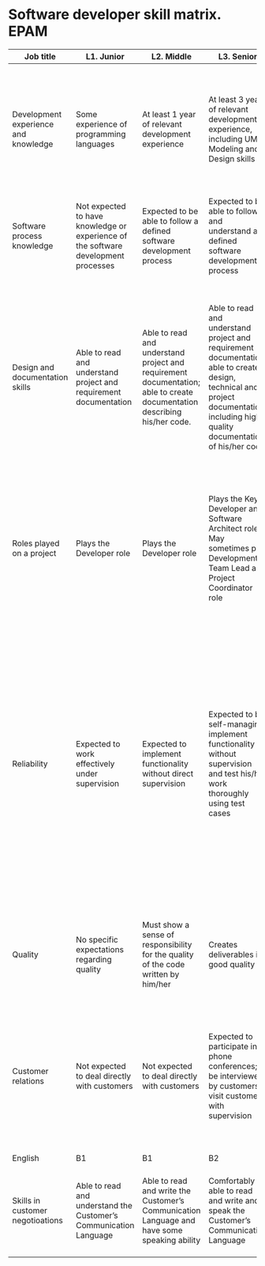 # Software developer skill matrix. EPAM

| Job title                            | L1. Junior                                                                         | L2. Middle                                                                                                               | L3. Senior                                                                                                                                                                         | L4. Lead                                                                                                                                                                                                                                                                                                                                                                                                        | L5. Chief                                                                                                                                                                                                                                                                                                                                                                                                       |
|--------------------------------------|------------------------------------------------------------------------------------|--------------------------------------------------------------------------------------------------------------------------|------------------------------------------------------------------------------------------------------------------------------------------------------------------------------------|-----------------------------------------------------------------------------------------------------------------------------------------------------------------------------------------------------------------------------------------------------------------------------------------------------------------------------------------------------------------------------------------------------------------|-----------------------------------------------------------------------------------------------------------------------------------------------------------------------------------------------------------------------------------------------------------------------------------------------------------------------------------------------------------------------------------------------------------------|
| Development experience and knowledge | Some experience of programming languages                                           | At least 1 year of relevant development experience                                                                       | At least 3 years of relevant development experience, including UML, Modeling and Design skills                                                                                     | At least 5 years of relevant development experience, including UML, Modeling and Design skills, and expert knowledge of at least one technical area                                                                                                                                                                                                                                                             | At least 7 years of relevant development experience, including UML, Modeling and Design skills, expert knowledge of at least one technical area, and ability to coach and train other developers                                                                                                                                                                                                                |
| Software process knowledge           | Not expected to have knowledge or experience of the software development processes | Expected to be able to follow a defined software development process                                                     | Expected to be able to follow and understand a defined software development process                                                                                                | Expected to be able to follow, understand, and enhance a defined software development process                                                                                                                                                                                                                                                                                                                   | Expected to be able to follow, understand, and actively influence and enhance a defined software development process                                                                                                                                                                                                                                                                                            |
| Design and documentation skills      | Able to read and understand project and requirement documentation                  | Able to read and understand project and requirement documentation; able to create documentation describing his/her code. | Able to read and understand project and requirement documentation; able to create design, technical and project documentation including high-quality documentation of his/her code | Able to read and understand project and requirement documentation; able to create high-quality design, technical and project documentation including documentation of his/her code; able to write high-quality non-functional requirement specifications and audit documentation                                                                                                                                | Able to read and understand project and requirement documentation; able to create high-quality design, technical and project documentation including documentation of his/her code; able to write high-quality use cases and audit documentation                                                                                                                                                                |
| Roles played on a project            | Plays the Developer role                                                           | Plays the Developer role                                                                                                 | Plays the Key Developer and Software Architect roles. May sometimes play Development Team Lead and Project Coordinator role                                                        | Plays the Key Developer and Software Architect roles, and usually also performs a Development Team Lead, Project Coordinator, Reviewer or Auditor role                                                                                                                                                                                                                                                          | Can play any role, typically a senior position. Responsibilities can include Development Team Lead, Project Coordinator, Software Architect, Reviewer, Auditor, Technical Trainer                                                                                                                                                                                                                               |
| Reliability                          | Expected to work effectively under supervision                                     | Expected to implement functionality without direct supervision                                                           | Expected to be self-managing, implement functionality without supervision and test his/her work thoroughly using test cases                                                        | Expected to be self-managing, take technical responsibility for a subsystem or a whole project, work without supervision and test his/her work thoroughly using test cases.Expected to have proven experience in evaluating theoretical knowledge and practical (on-the-job) skills and the seniority level of candidates and providing actionable feedback and recommendations on positions/projects matching. | Expected to be self-managing, take technical responsibility for a subsystem or a whole project, work without supervision and test his/her work thoroughly using test cases.Expected to have proven experience in evaluating theoretical knowledge and practical (on-the-job) skills and the seniority level of candidates and providing actionable feedback and recommendations on positions/projects matching. |
| Quality                              | No specific expectations regarding quality                                         | Must show a sense of responsibility for the quality of the code written by him/her                                       | Creates deliverables in good quality                                                                                                                                               | Must be a role model for colleagues; creates deliverables in high quality                                                                                                                                                                                                                                                                                                                                       | Must be a role model for colleagues, on a par with the best industry standards; creates deliverables in excellent-quality                                                                                                                                                                                                                                                                                       |
| Customer relations                   | Not expected to deal directly with customers                                       | Not expected to deal directly with customers                                                                             | Expected to participate in phone conferences; be interviewed by customers; visit customers with supervision                                                                        | Expected to participate in phone conferences; be interviewed by customers; be involved in customer workshops and presentations; visit customers without supervision                                                                                                                                                                                                                                             | Expected to have good customer relationship skills; participate in phone conferences; be interviewed by customers; be involved in customer workshops and presentations; visit customers without supervision                                                                                                                                                                                                     |
| English                              | B1                                                                                 | B1                                                                                                                       | B2                                                                                                                                                                                 | B2                                                                                                                                                                                                                                                                                                                                                                                                              | B2                                                                                                                                                                                                                                                                                                                                                                                                              |
| Skills in customer negotioations     | Able to read and understand the Customer’s Communication Language                  | Able to read and write the Customer’s Communication Language and have some speaking ability                              | Comfortably able to read and write and speak the Customer’s Communication Language                                                                                                 | Comfortably able to read, write and speak the Customer’s Communication Language; able to write high-quality unambiguous texts                                                                                                                                                                                                                                                                                   | Totally fluent in the spoken and written variants of the Customer’s Communication Language; able to write high-quality unambiguous texts                                                                                                                                                                                                                                                                        |